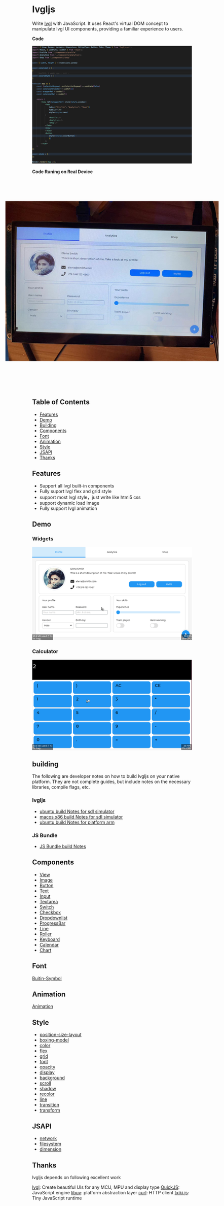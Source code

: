 # lvgljs

Write [lvgl](https://github.com/lvgl/lvgl) with JavaScript. It uses React's virtual DOM concept to manipulate lvgl UI components, providing a familiar experience to users.

**Code**

<img src="./demo/screenshoot/code.png">


**Code Runing on Real Device**
<img src="./demo/screenshoot/real_device.jpg" style="transform: rotate(270deg)">

## Table of Contents
  - [Features](#features)
  - [Demo](#demo)
  - [Building](#building)
  - [Components](#components)
  - [Font](#font)
  - [Animation](#animation)
  - [Style](#style)
  - [JSAPI](#jsapi)
  - [Thanks](#thanks)


## Features
- Support all lvgl built-in components
- Fully suport lvgl flex and grid style
- support most lvgl style，just write like html5 css
- support dynamic load image
- Fully support lvgl animation

## Demo
### Widgets
![sdl_simulator](./demo/widgets/screenshoot/sdl_simulator.gif)

### Calculator
![sdl_simulator](./demo/calculator/screenshoot/sdl_simulator.gif)


## building
The following are developer notes on how to build lvgljs on your native platform. They are not complete guides, but include notes on the necessary libraries, compile flags, etc.

### lvgljs

- [ubuntu build Notes for sdl simulator](./doc/build/build-ubuntu-arm.md)
- [macos x86 build Notes for sdl simulator](./doc/build/build-macos-x86-simulator.md)
- [ubuntu build Notes for platform arm](./doc/build/build-ubuntu-x86-simualtor.md)

### JS Bundle
- [JS Bundle build Notes](./doc/build/js-bundle.md)

## Components
- [View](./doc/component/View.md)
- [Image](./doc/component/Image.md)
- [Button](./doc/component/Button.md)
- [Text](./doc/component/Text.md)
- [Input](./doc/component/Input.md)
- [Textarea](./doc/component/Textarea.md)
- [Switch](./doc/component/Switch.md)
- [Checkbox](./doc/component/Checkbox.md)
- [Dropdownlist](./doc/component/Dropdownlist.md)
- [ProgressBar](./doc/component/ProgressBar.md)
- [Line](./doc/component/Line.md)
- [Roller](./doc/component/Roller.md)
- [Keyboard](./doc/component/Keyboard.md)
- [Calendar](./doc/component/Calendar.md)
- [Chart](./doc/component/Chart.md)

## Font
[Buitin-Symbol](./doc/Symbol/symbol.md)

## Animation
[Animation](./doc/animate/animate.md)

## Style
- [position-size-layout](./doc/style/position-size-layout.md)
- [boxing-model](./doc/style/boxing-model.md)
- [color](./doc/style/color.md)
- [flex](./doc/style/flex.md)
- [grid](./doc/style/grid.md)
- [font](./doc/style/font.md)
- [opacity](./doc/style/opacity.md)
- [display](./doc/style/display.md)
- [background](./doc/style/background.md)
- [scroll](./doc/style/scroll.md)
- [shadow](./doc/style/shadow.md)
- [recolor](./doc/style/recolor.md)
- [line](./doc/style/line.md)
- [transition](./doc/style/transition.md)
- [transform](./doc/style/transform.md)

## JSAPI
- [network](./doc/jsapi/network.md)
- [filesystem](./doc/jsapi/fs.md)
- [dimension](./doc/jsapi/dimension.md)

## Thanks
lvgljs depends on following excellent work

[lvgl](https://github.com/lvgl/lvgl): Create beautiful UIs for any MCU, MPU and display type
[QuickJS](https://bellard.org/quickjs/): JavaScript engine
[libuv](https://github.com/libuv/libuv): platform abstraction layer
[curl](https://github.com/curl/curl): HTTP client
[txiki.js](https://github.com/saghul/txiki.js): Tiny JavaScript runtime

